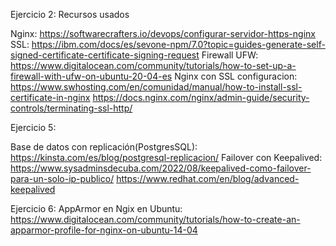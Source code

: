 Ejercicio 2: Recursos usados

Nginx: https://softwarecrafters.io/devops/configurar-servidor-https-nginx
SSL: https://ibm.com/docs/es/sevone-npm/7.0?topic=guides-generate-self-signed-certificate-certificate-signing-request
Firewall UFW: https://www.digitalocean.com/community/tutorials/how-to-set-up-a-firewall-with-ufw-on-ubuntu-20-04-es
Nginx con SSL configuracion:
https://www.swhosting.com/en/comunidad/manual/how-to-install-ssl-certificate-in-nginx
https://docs.nginx.com/nginx/admin-guide/security-controls/terminating-ssl-http/

Ejercicio 5: 

Base de datos con replicación(PostgresSQL):
https://kinsta.com/es/blog/postgresql-replicacion/
Failover con Keepalived:
https://www.sysadminsdecuba.com/2022/08/keepalived-como-failover-para-un-solo-ip-publico/
https://www.redhat.com/en/blog/advanced-keepalived

Ejercicio 6:
AppArmor en Ngix en Ubuntu:
https://www.digitalocean.com/community/tutorials/how-to-create-an-apparmor-profile-for-nginx-on-ubuntu-14-04